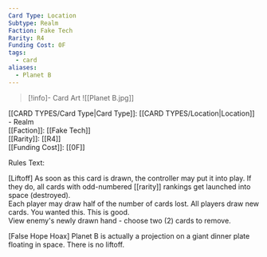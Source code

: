 ```yaml
---
Card Type: Location
Subtype: Realm
Faction: Fake Tech
Rarity: R4
Funding Cost: 0F
tags:
  - card
aliases:
  - Planet B
---
```

> [!info]- Card Art
> ![[Planet B.jpg]]

[[CARD TYPES/Card Type|Card Type]]: [[CARD TYPES/Location|Location]] - Realm  
[[Faction]]: [[Fake Tech]]  
[[Rarity]]: [[R4]]  
[[Funding Cost]]: [[0F]]  

Rules Text:  

[Liftoff] As soon as this card is drawn, the controller may put it into play. If they do, all cards with odd-numbered [[rarity]] rankings get launched into space (destroyed).   
Each player may draw half of the number of cards lost. All players draw new cards. You wanted this. This is good.  
View enemy's newly drawn hand - choose two (2) cards to remove.  

[False Hope Hoax] Planet B is actually a projection on a giant dinner plate floating in space. There is no liftoff.  